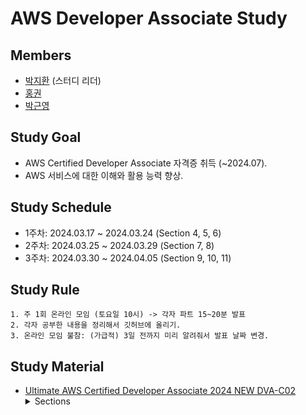 # AWS Developer Associate Study

## Members

- [박지환](https://github.com/aptheparker) (스터디 리더)
- [홍권](https://github.com/gwonhong)
- [박근영](https://github.com/Sebyeol23)

## Study Goal

- AWS Certified Developer Associate 자격증 취득 (~2024.07).
- AWS 서비스에 대한 이해와 활용 능력 향상.

## Study Schedule

- 1주차: 2024.03.17 ~ 2024.03.24 (Section 4, 5, 6)
- 2주차: 2024.03.25 ~ 2024.03.29 (Section 7, 8)
- 3주차: 2024.03.30 ~ 2024.04.05 (Section 9, 10, 11)

## Study Rule

```
1. 주 1회 온라인 모임 (토요일 10시) -> 각자 파트 15~20분 발표
2. 각자 공부한 내용을 정리해서 깃허브에 올리기.
3. 온라인 모임 불참: (가급적) 3일 전까지 미리 알려줘서 발표 날짜 변경.
```

## Study Material

- [Ultimate AWS Certified Developer Associate 2024 NEW DVA-C02](https://www.udemy.com/share/101WgC3@htHqFfYBfVBcDYA8zfB0IIntjwtVntJ19xRjWHa29fAbwrVi5kZnp3kqdhjL2j4ixA==/)
  <details>
  <summary>Sections</summary>
  4. IAM & AWS CLI<br>
  5. EC2 Fundamentals<br>
  6. EC2 Instance Storage<br>
  7. ELB + ASG<br>
  8. RDS + Aurora + ElastiCache<br>
  9. Route 53<br>
  10. VPC<br>
  11. S3<br>
  12. CLI, SDK, IAM Roles & Policies<br>
  13. Advanced AWS S3<br>
  14. S3 Security<br>
  15. CloudFront<br>
  16. ECS, ECR & Fargate - Docker in AWS<br>
  17. Elastic Beanstalk<br>
  18. CloudFormation<br>
  19. SQS, SNS, Kinesis<br>
  20. CloudWatch, X-Ray & CloudTrail<br>
  21. Lambda<br>
  22. DynamoDB<br>
  23. API Gateway<br>
  24. CI/CD: CodeCommit, CodePipeline, CodeBuild, CodeDeploy<br>
  25. Serverless Application Model (SAM)<br>
  26. Cloud Development Kit (CDK)<br>
  27. Cognito User Pools, Cognito Identity Pools, Cognito Sync<br>
  28. Step Functions, AppSync<br>
  29. Advanced Identity<br>
  30. Security: KMS, Encryption SDK, SSM Parameter Store, IAM & STS<br>
  31. Other Services<br>
  </details>
